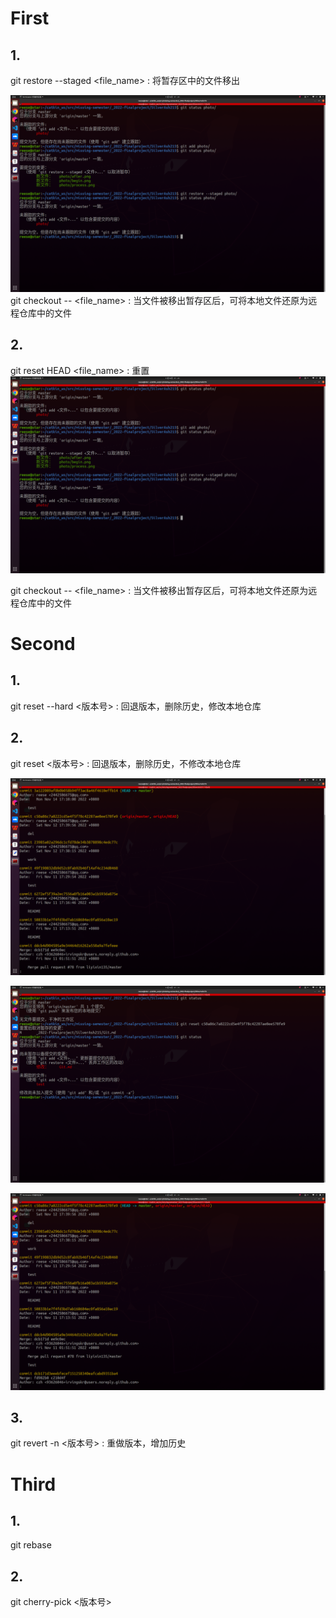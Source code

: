 # First
## 1.
git restore --staged <file_name> : 将暂存区中的文件移出

![restore](photo/restore.png)git checkout -- <file_name> : 当文件被移出暂存区后，可将本地文件还原为远程仓库中的文件



## 2.
git reset HEAD <file_name> : 重置![restore](photo/restore.png)

git checkout -- <file_name> : 当文件被移出暂存区后，可将本地文件还原为远程仓库中的文件

# Second
## 1.
git reset --hard <版本号> : 回退版本，删除历史，修改本地仓库

## 2.

git reset <版本号> : 回退版本，删除历史，不修改本地仓库

![begin](photo/begin.png)

![process](photo/process.png)

![after](photo/after.png)

## 3.

git revert -n <版本号> : 重做版本，增加历史

# Third
## 1.
git rebase  <branch>

## 2.
git cherry-pick <版本号>


